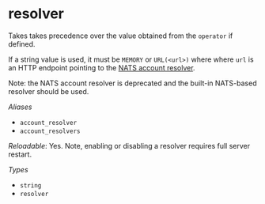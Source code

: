 # resolver

Takes takes precedence over the value obtained from
the `operator` if defined.

If a string value is used, it must be `MEMORY` or `URL(<url>)`
where where `url` is an HTTP endpoint pointing to the [NATS account
resolver](https://docs.nats.io/legacy/nas).

Note: the NATS account resolver is deprecated and the built-in
NATS-based resolver should be used.

*Aliases*

- `account_resolver`
- `account_resolvers`


*Reloadable*: Yes. Note, enabling or disabling a resolver requires full server restart.

*Types*

- `string`
- `resolver`


